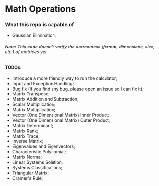 # Math Operations

### What this repo is capable of
- Gaussian Elimination;

###### Note: This code doesn't verify the correctness (format, dimensions, size, etc.) of matrices yet.


#### TODOs:
- Introduce a more friendly way to run the calculator;
- Input and Exception Handling;
- Bug fix (if you find any bug, please open an issue so I can fix it);
- Matrix Transpose;
- Matrix Addition and Subtraction;
- Scalar Multiplication;
- Matrix Multiplication;
- Vector (One Dimensional Matrix) Inner Product;
- Vector (One Dimensional Matrix) Outer Product;
- Matrix Determinant;
- Matrix Rank;
- Matrix Trace;
- Inverse Matrix;
- Eigenvalues and Eigenvectors;
- Characteristic Polynomial;
- Matrix Norma;
- Linear Systems Solution;
- Systems Classifications;
- Triangular Matrix;
- Cramer's Rule;
